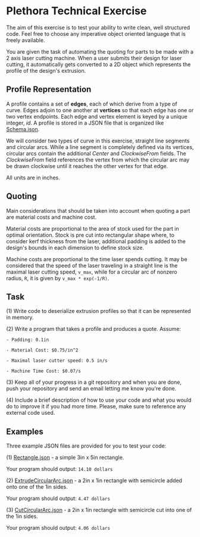 Plethora Technical Exercise
===

The aim of this exercise is to test your ability to write clean, well structured code. Feel free to choose any imperative object oriented language that is freely available. 
 
You are given the task of automating the quoting for parts to be made with a 2 axis laser cutting machine. When a user submits their design for laser cutting, it automatically gets converted to a 2D object which represents the profile of the design's extrusion. 

Profile Representation
---

A profile contains a set of **edges**, each of which derive from a type of curve. Edges adjoin to one another at **vertices** so that each edge has one or two vertex endpoints. Each edge and vertex element is keyed by a unique integer, *id*. A profile is stored in a JSON file that is organized like [Schema.json](https://gist.github.com/o8ruza8o/1e066a602fb0649b668c#file-schema-json).
 
We will consider two types of curve in this exercise, straight line segments and circular arcs. While a line segment is completely defined via its vertices, circular arcs contain the additional *Center* and *ClockwiseFrom* fields. The *ClockwiseFrom* field references the vertex from which the circular arc may be drawn clockwise until it reaches the other vertex for that edge.
 
All units are in inches.

Quoting
---

Main considerations that should be taken into account when quoting a part are material costs and machine cost.  
 
Material costs are proportional to the area of stock used for the part in optimal orientation. Stock is pre cut into rectangular shape where, to consider kerf thickness from the laser, additional padding is added to the design's bounds in each dimension to define stock size. 
 
Machine costs are proportional to the time laser spends cutting. It may be considered that the speed of the laser traveling in a straight line is the maximal laser cutting speed, `v_max`, while for a circular arc of nonzero radius, `R`, it is given by `v_max * exp(-1/R)`.

Task
---

  (1) Write code to deserialize extrusion profiles so that it can be represented in memory.
  
  (2) Write a program that takes a profile and produces a quote. Assume:
  
    - Padding: 0.1in
    
    - Material Cost: $0.75/in^2
    
    - Maximal laser cutter speed: 0.5 in/s
    
    - Machine Time Cost: $0.07/s
  
  (3) Keep all of your progress in a git repository and when you are done, push your repository and send an email letting me know you're done.
  
  (4) Include a brief description of how to use your code and what you would do to improve it if you had more time. Please, make sure to reference any external code used.

Examples
---

Three example JSON files are provided for you to test your code:

  (1) [Rectangle.json](https://gist.github.com/o8ruza8o/1e066a602fb0649b668c#file-rectangle-json) - a simple 3in x 5in rectangle.
  
  Your program should output: `14.10 dollars`
  
  (2) [ExtrudeCircularArc.json](https://gist.github.com/o8ruza8o/1e066a602fb0649b668c#file-extrudecirculararc-json) - a 2in x 1in rectangle with semicircle added onto one of the 1in sides.
  
  Your program should output: `4.47 dollars`
  
  (3) [CutCircularArc.json](https://gist.github.com/o8ruza8o/1e066a602fb0649b668c#file-cutcirculararc-json) - a 2in x 1in rectangle with semicircle cut into one of the 1in sides.
  
  Your program should output: `4.06 dollars`